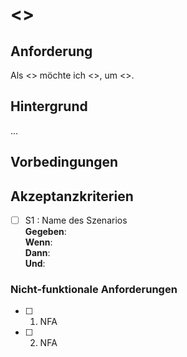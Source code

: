# <>

## Anforderung

Als <> möchte ich <>, um <>.

## Hintergrund

...

## Vorbedingungen

## Akzeptanzkriterien

* [ ]   S1 : Name des Szenarios   
**Gegeben**:   
**Wenn**:   
**Dann**:  
**Und**:   

### Nicht-funktionale Anforderungen
* [ ]  1. NFA
* [ ]  2. NFA
